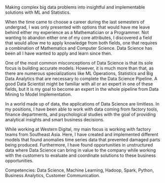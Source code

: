 Making complex big data problems into insightful and implementable solutions with ML and Statistics.

When the time came to choose a career during the last semesters of undergrad, I was only presented with options that would have me leave behind either my experience as a Mathematician or a Programmer. Not wanting to abandon either one of my core attributes, I discovered a field that would allow me to apply knowledge from both fields, one that requires  a combination of Mathematics and Computer Science. Data Science has been all I have wanted to apply and learn since then. 

One of the most common misconceptions of Data Science is that its sole focus is building accurate models. However, it is much more than that, as there are numerous specializations like ML Operations, Statistics and Big Data Analytics that are necessary to complete the Data Science Pipeline. A good Data Scientist might be familiar with all or an expert in one of these fields, but it is my goal to become an expert in the whole pipeline from Data Mining to Model Implementation. 
	
In a world made up of data, the applications of Data Science are limitless. In my positions, I have been able to work with data coming from factory tools, finance departments, and psychological studies with the goal of providing analytical insights and smart business decisions. 

While working at Western Digital, my main focus is working with factory teams from Southeast Asia. Here, I have created and implemented different models that found anomalies time series data that prevented damaged parts being produced. Furthermore, I have found opportunities in unstructured data where Data Science can bring in value to the company while working with the customers to evaluate and coordinate solutions to these business opportunities. 

Competencies: Data Science, Machine Learning, Hadoop, Spark, Python, Business Analytics, Customer Communication.
